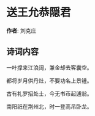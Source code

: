 # 送王允恭隠君

**作者**: 刘克庄

## 诗词内容

一叶撑来江浪阔，兼金却去客囊空。

都将岁月供丹灶，不要功名上景锺。

古有礼罗招处士，今无书币起逋翁。

南阳祇在荆州北，时一登高吊卧龙。

